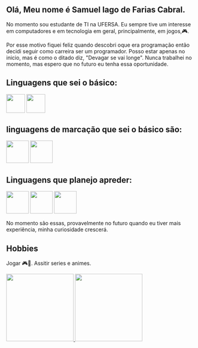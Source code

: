 ## Olá, Meu nome é Samuel Iago de Farias Cabral.

No momento sou estudante de TI na UFERSA.
Eu sempre tive um interesse em computadores e em tecnologia em geral, principalmente, em jogos,🎮.

Por esse motivo fiquei feliz quando descobri oque era programação então decidi seguir como carreira ser um programador.
Posso estar apenas no inicio, mas é como o ditado diz, "Devagar se vai longe".
Nunca trabalhei no momento, mas espero que no futuro eu tenha essa oportunidade.

## Linguagens que sei o básico:
<img src="https://cdn.jsdelivr.net/gh/devicons/devicon/icons/javascript/javascript-original.svg" width="50" height="50" /> <img src="https://cdn.jsdelivr.net/gh/devicons/devicon/icons/c/c-original.svg" width="50" height="50"/>
                    
                              
## linguagens de marcação que sei o básico são:
<img src="https://cdn.jsdelivr.net/gh/devicons/devicon/icons/html5/html5-original-wordmark.svg" width="60" height="60"/> <img src="https://cdn.jsdelivr.net/gh/devicons/devicon/icons/css3/css3-original-wordmark.svg" width="60" height="60"/>

## Linguagens que planejo apreder:
<img src="https://cdn.jsdelivr.net/gh/devicons/devicon/icons/java/java-original-wordmark.svg" width="60" height="60"/> <img src="https://cdn.jsdelivr.net/gh/devicons/devicon/icons/python/python-original-wordmark.svg" width="60" height="60"/> <img src="https://cdn.jsdelivr.net/gh/devicons/devicon/icons/php/php-original.svg" width="60" height="60"/>

No momento são essas, provavelmente no futuro quando eu tiver mais experiência, minha curiosidade crescerá.

## Hobbies

Jogar 🎮👾.                    Assitir series e animes.


<div>
<a href="https://github.com/seu-usuário-aqui">
<img loading="lazy" height="180em" src="https://github-readme-stats.vercel.app/api/top-langs/?username=SamuelIago&layout=compact&langs_count=7&theme=dracula"/>
<img loading="lazy" height="180em" src="https://github-readme-stats.vercel.app/api?username=SamuelIago&show_icons=true&theme=dracula&include_all_commits=true&count_private=true"/>
</div>

          
          

          

